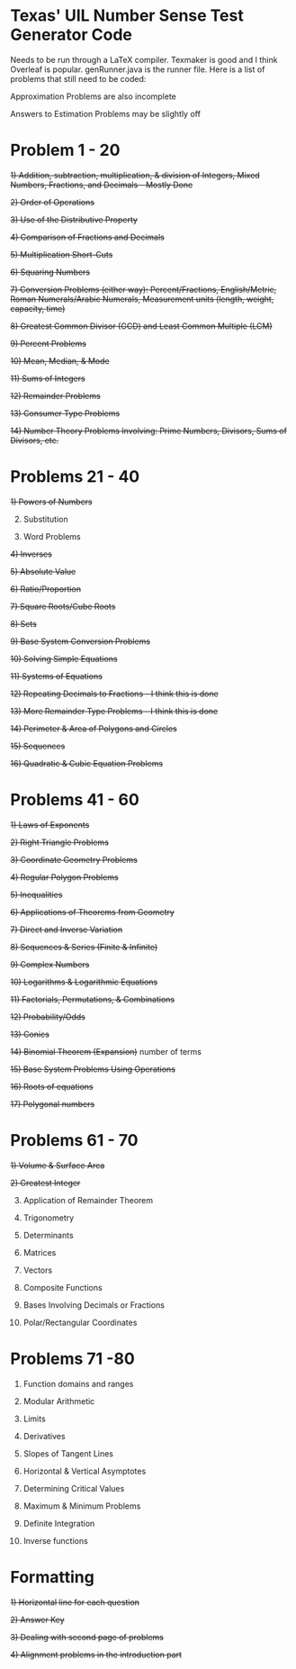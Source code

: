 # Texas' UIL Number Sense Test Generator Code

Needs to be run through a LaTeX compiler. Texmaker is good and I think Overleaf is popular. genRunner.java is the runner file. Here is a list of problems that still need to be coded:

Approximation Problems are also incomplete

Answers to Estimation Problems may be slightly off

# Problem 1 - 20

~~1) ~~Addition, subtraction~~, multiplication, & division of Integers, Mixed Numbers, Fractions, and Decimals - Mostly Done~~

~~2) Order of Operations~~

~~3) Use of the Distributive Property~~

~~4) Comparison of Fractions and Decimals~~

~~5) Multiplication Short-Cuts~~

~~6) Squaring Numbers~~

~~7) Conversion Problems (either way):
 ~~Percent/Fractions,~~
 English/Metric,
 ~~Roman Numerals/Arabic Numerals,~~
 Measurement units
(length, weight, capacity, time)~~

~~8) Greatest Common Divisor (GCD) and Least Common Multiple (LCM)~~

~~9) Percent Problems~~

~~10) Mean, Median, & Mode~~

~~11) Sums of Integers~~

~~12) Remainder Problems~~

~~13) Consumer Type Problems~~

~~14) Number Theory Problems Involving: Prime Numbers, Divisors, Sums of Divisors, etc.~~


# Problems 21 - 40

~~1) Powers of Numbers~~

2) Substitution

3) Word Problems

~~4) Inverses~~

~~5) Absolute Value~~

~~6) Ratio/Proportion~~

~~7) Square Roots/Cube Roots~~

~~8) Sets~~

~~9) Base System Conversion Problems~~

~~10) Solving Simple Equations~~

~~11) Systems of Equations~~

~~12) Repeating Decimals to Fractions - I think this is done~~

~~13) More Remainder Type Problems - I think this is done~~

~~14) Perimeter & Area of Polygons and Circles~~

~~15) Sequences~~

~~16) Quadratic & Cubic Equation Problems~~

# Problems 41 - 60

~~1) Laws of Exponents~~

~~2) Right Triangle Problems~~

~~3) Coordinate Geometry Problems~~

~~4) Regular Polygon Problems~~

~~5) Inequalities~~

~~6) Applications of Theorems from Geometry~~

~~7) Direct and Inverse Variation~~

~~8) Sequences & Series (Finite & Infinite)~~

~~9) Complex Numbers~~

~~10) Logarithms & Logarithmic Equations~~

~~11) Factorials, Permutations, & Combinations~~

~~12) Probability/Odds~~

~~13) Conics~~

~~14) Binomial Theorem (Expansion)~~ number of terms

~~15) Base System Problems Using Operations~~

~~16) Roots of equations~~

~~17) Polygonal numbers~~

# Problems 61 - 70

~~1) Volume & Surface Area~~

~~2) Greatest Integer~~

3) Application of Remainder Theorem

4) Trigonometry

5) Determinants

6) Matrices

7) Vectors

8) Composite Functions

9) Bases Involving Decimals or Fractions

10) Polar/Rectangular Coordinates

# Problems 71 -80

1) Function domains and ranges

2) Modular Arithmetic

3) Limits

4) Derivatives

5) Slopes of Tangent Lines

6) Horizontal & Vertical Asymptotes

7) Determining Critical Values

8) Maximum & Minimum Problems

9) Definite Integration

10) Inverse functions

# Formatting
~~1) Horizontal line for each question~~

~~2) Answer Key~~

~~3) Dealing with second page of problems~~

~~4) Alignment problems in the introduction part~~
